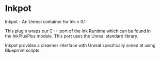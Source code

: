 # Inkpot
Inkpot - An Unreal container for Ink 
v 0.1

This plugin wraps our C++ port of the Ink Runtime which can be found in the InkPlusPlus module.
This port uses the Unreal standard library. 

Inkpot provides a cleaener interface with Unreal specifically aimed at using Blueprrint scripts. 
